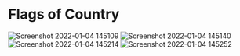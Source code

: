 # Flags of Country

![Screenshot 2022-01-04 145109](https://user-images.githubusercontent.com/92415510/148034177-cb54f42d-f378-4bc6-ae12-3288d3f53d7e.png)
![Screenshot 2022-01-04 145140](https://user-images.githubusercontent.com/92415510/148034188-54397dd1-b3d6-4cbb-92b6-c5a51b8e08e4.png)
![Screenshot 2022-01-04 145214](https://user-images.githubusercontent.com/92415510/148034211-8252126b-4334-490a-a068-86d196bef17f.png)
![Screenshot 2022-01-04 145252](https://user-images.githubusercontent.com/92415510/148034228-743932ff-08fd-4417-9d71-34ea30734a9b.png)

